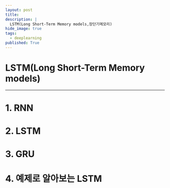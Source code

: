 ```yaml
---
layout: post
title: 
description: |
  LSTM(Long Short-Term Memory models,장단기메모리)
hide_image: true
tags:
  - deeplearning
published: True
---
```


# LSTM(Long Short-Term Memory models)
* * *

# 1. RNN

# 2. LSTM

# 3. GRU

# 4. 예제로 알아보는 LSTM

